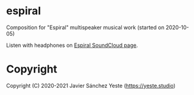 # espiral
Composition for "Espiral" multispeaker musical work (started on 2020-10-05)

Listen with headphones on [Espiral SoundCloud page](<https://soundcloud.com/yeste-studio/espiral-variant-6-stereo-redux>).

# Copyright

Copyright (C) 2020-2021 Javier Sánchez Yeste (<https://yeste.studio>)


